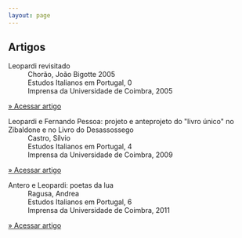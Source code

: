 ```yaml
---
layout: page
---
```

<h2 class="page-tile">
  Artigos
</h2>
<div class="article-list-wrap article-list-wrap-active radius">
  <dl>
    <dt class="break-line">Leopardi revisitado</dt>
    <dd class="break-line">Chorão, João Bigotte 2005</dd>
    <dd class="break-line">Estudos Italianos em Portugal, 0</dd>
    <dd class="break-line">Imprensa da Universidade de Coimbra, 2005</dd>
  </dl>
  <p>
    <a class="btn" href="https://digitalis.uc.pt/pt-pt/artigo/leopardi_revisitado" target="_blank">» Acessar artigo</a>
  </p>
</div>

<div class="article-list-wrap article-list-wrap-active radius">
  <dl>
    <dt class="break-line">Leopardi e Fernando Pessoa: projeto e anteprojeto do "livro único" no Zibaldone e no Livro do Desassossego</dt>
    <dd class="break-line">Castro, Sílvio</dd>
    <dd class="break-line">Estudos Italianos em Portugal, 4</dd>
    <dd class="break-line">Imprensa da Universidade de Coimbra, 2009</dd>
  </dl>
  <p>
    <a class="btn" href="https://digitalis.uc.pt/pt-pt/artigo/leopardi_e_fernando_pessoa_projeto_e_anteprojeto_do_livro_%C3%BAnico_no_zibaldone_e_no_livro_do" target="_blank">» Acessar artigo</a>
  </p>
</div>

<div class="article-list-wrap article-list-wrap-active radius">
  <dl>
    <dt class="break-line">Antero e Leopardi: poetas da lua</dt>
    <dd class="break-line">Ragusa, Andrea</dd>
    <dd class="break-line">Estudos Italianos em Portugal, 6</dd>
    <dd class="break-line">Imprensa da Universidade de Coimbra, 2011</dd>
  </dl>
  <p>
    <a class="btn" href="https://digitalis.uc.pt/pt-pt/artigo/antero_e_leopardi_poetas_da_lua" target="_blank">» Acessar artigo</a>
  </p>
</div>
